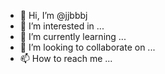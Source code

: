 - 👋 Hi, I’m @jjbbbj
- 👀 I’m interested in ...
- 🌱 I’m currently learning ...
- 💞️ I’m looking to collaborate on ...
- 📫 How to reach me ...

<!---
jjbbbj/jjbbbj is a ✨ special ✨ repository because its `README.md` (this file) appears on your GitHub profile.
You can click the Preview link to take a look at your changes.
--->
